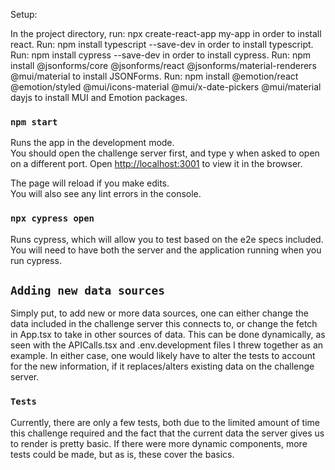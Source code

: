 Setup:

In the project directory, run: npx create-react-app my-app in order to install react.
Run: npm install typescript --save-dev in order to install typescript.
Run: npm install cypress --save-dev in order to install cypress.
Run: npm install @jsonforms/core @jsonforms/react @jsonforms/material-renderers @mui/material to install JSONForms.
Run: npm install @emotion/react @emotion/styled @mui/icons-material @mui/x-date-pickers @mui/material dayjs to install MUI and Emotion packages.

### `npm start`

Runs the app in the development mode.\
You should open the challenge server first, and type y when asked to open on a different port.
Open [http://localhost:3001](http://localhost:3001) to view it in the browser.

The page will reload if you make edits.\
You will also see any lint errors in the console.

### `npx cypress open`

Runs cypress, which will allow you to test based on the e2e specs included. You will need to have both the server and the application running when you run cypress.


## `Adding new data sources`

Simply put, to add new or more data sources, one can either change the data included in the challenge server this connects to, or change the fetch in App.tsx to take in other sources of data. This can be done dynamically, as seen with the APICalls.tsx and .env.development files I threw together as an example. In either case, one would likely have to alter the tests to account for the new information, if it replaces/alters existing data on the challenge server. 

### `Tests`

Currently, there are only a few tests, both due to the limited amount of time this challenge required and the fact that the current data the server gives us to render is pretty basic. If there were more dynamic components, more tests could be made, but as is, these cover the basics.
